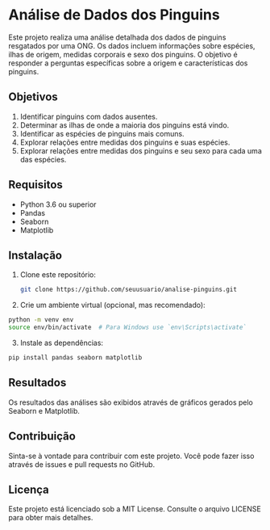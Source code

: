 # Análise de Dados dos Pinguins

Este projeto realiza uma análise detalhada dos dados de pinguins resgatados por uma ONG. Os dados incluem informações sobre espécies, ilhas de origem, medidas corporais e sexo dos pinguins. O objetivo é responder a perguntas específicas sobre a origem e características dos pinguins.

## Objetivos

1. Identificar pinguins com dados ausentes.
2. Determinar as ilhas de onde a maioria dos pinguins está vindo.
3. Identificar as espécies de pinguins mais comuns.
4. Explorar relações entre medidas dos pinguins e suas espécies.
5. Explorar relações entre medidas dos pinguins e seu sexo para cada uma das espécies.

## Requisitos

- Python 3.6 ou superior
- Pandas
- Seaborn
- Matplotlib

## Instalação

1. Clone este repositório:

   ```bash
   git clone https://github.com/seuusuario/analise-pinguins.git
   ```
2. Crie um ambiente virtual (opcional, mas recomendado):

``` bash
python -m venv env
source env/bin/activate  # Para Windows use `env\Scripts\activate`
```

3. Instale as dependências:

``` bash
pip install pandas seaborn matplotlib
```

## Resultados
Os resultados das análises são exibidos através de gráficos gerados pelo Seaborn e Matplotlib. 

## Contribuição
Sinta-se à vontade para contribuir com este projeto. Você pode fazer isso através de issues e pull requests no GitHub.

## Licença
Este projeto está licenciado sob a MIT License. Consulte o arquivo LICENSE para obter mais detalhes.

